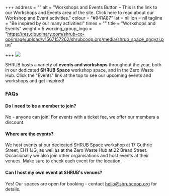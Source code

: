 +++
address = ""
alt = "Workshops and Events Button – This is the link to our Workshops and Events area of the site. Click here to read about our Workshop and Event activities."
colour = "#941A87"
lat = nil
lon = nil
tagline = "Be inspired by our many activities!"
times = ""
title = "Workshops and Events"
weight = 5
working_group_logo = "https://res.cloudinary.com/shrub-co-op/image/upload/v1567157262/shrubcoop.org/media/shrub_space_qnqyzi.png"

+++
![](https://res.cloudinary.com/shrub-co-op/image/upload/v1565367105/shrubcoop.org/media/food_sharing_hub_6_rtvqvu.png)

SHRUB hosts a variety of **events and workshops** throughout the year, both in our dedicated **SHRUB Space** workshop space, and in the Zero Waste Hub. Click the "Events" link at the top to see our upcoming events and workshops and get inspired!

### **FAQs**

#### Do I need to be a member to join?

No - anyone can join! For events with a ticket fee, we offer our members a discount.

#### Where are the events?

We host events at our dedicated SHRUB Space workshop at 17 Guthrie Street, EH1 1JG, as well as at the Zero Waste Hub at 22 Bread Street. Occasionally we also join other organisations and host events at their venues. Make sure to check each event for the location.

#### Can I host my own event at SHRUB's venues?

Yes! Our spaces are open for booking - contact hello@shrubcoop.org for details.